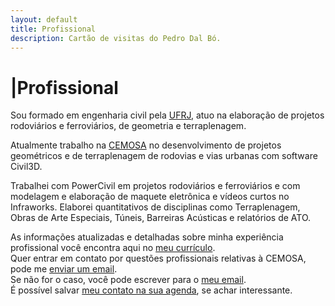 ```yaml
---
layout: default
title: Profissional
description: Cartão de visitas do Pedro Dal Bó.
---
```

<h1><span aria-hidden="true">|</span>Profissional</h1>
<section class="texto-geral">
  <p>Sou formado em engenharia civil pela <a href="http://www.ufrj.br/" title="Onde estudei">UFRJ</a>, atuo na elaboração de projetos rodoviários e ferroviários, de geometria e terraplenagem.</p>
  <p>Atualmente trabalho na <a href="http://www.cemosa.com.br" title="Onde trabalho">CEMOSA</a> no desenvolvimento de projetos geométricos e de terraplenagem de rodovias e vias urbanas com software Civil3D.</p>
  <p>Trabalhei com PowerCivil em projetos rodoviários e ferroviários e com modelagem e elaboração de maquete eletrônica e vídeos curtos no Infraworks. Elaborei quantitativos de disciplinas como Terraplenagem, Obras de Arte Especiais, Túneis, Barreiras Acústicas e relatórios de ATO.</p>
  <p>As informações atualizadas e detalhadas sobre minha experiência profissional você encontra aqui no <a href="{{ site.url }}/profissional/cv" title="meu currículo atualizado">meu currículo</a>.<br>
  Quer entrar em contato por questões profissionais relativas à CEMOSA, pode me <a href="mailto:pedro.dalbo@cemosa.com.br?subject=Contato Cemosa pelo site" title="Onde falar comigo, pela CEMOSA">enviar um email</a>.<br>
  Se não for o caso, você pode escrever para o <a href="mailto:pedro@dalbo.me?subject=Contato profisisonal pelo site" title="Onde falar comigo">meu email</a>.<br>
  É possível salvar <a href="{{ site.url }}/assets/Pedro Dal Bó.vcf" title="Salve na Agenda">meu contato na sua agenda</a>, se achar interessante.</p>
</section>
